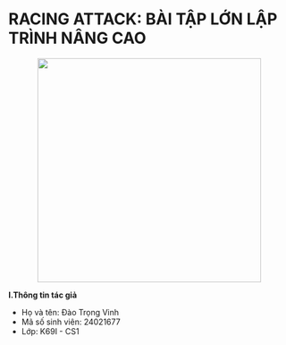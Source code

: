 # RACING ATTACK: BÀI TẬP LỚN LẬP TRÌNH NÂNG CAO

<p align="center">
  <img src="https://github.com/user-attachments/assets/05c20436-05d2-4885-a43a-fa26a56ec70c" width="400">
</p>

**I.Thông tin tác giả**
- Họ và tên: Đào Trọng Vinh
- Mã số sinh viên: 24021677
- Lớp: K69I - CS1

